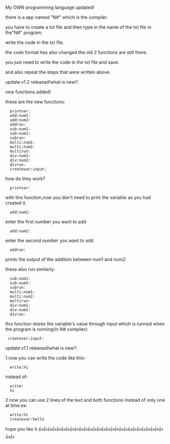 My OWN programming language updated!

there is a app named "N#" which is the compiler.

you have to create a txt file and then type in the name of the txt file in the"N#" program.

write the code in the txt file.

the code format has also changed.the old 2 functions are still there.

you just need to write the code in the txt file and save.

and also repeat the steps that were written above.

update:v1.2 released!what is new?:

new functions added!

these are the new functions:

      printvar:
      add:num1:
      add:num2:
      addrun:
      sub:num1:
      sub:num2:
      subrun:
      multi:num1:
      multi:num2:
      multirun:
      div:num1:
      div:num2:
      divrun:
      createvar:input:
      
how do they work?

      printvar:
      
with this function,now you don't need to print the variable as you had created it.

      add:num1:
enter the first number you want to add

      add:num2:
      
enter the second number you want to add

      addrun:
      
prints the output of the addition between num1 and num2

these also run similarly:

      sub:num1:
      sub:num2:
      subrun:
      multi:num1:
      multi:num2:
      multirun:
      div:num1:
      div:num2:
      divrun:

this function stores the variable's value through input which is runned when the program is running(in N# compiler):

     createvar:input:
     
update:v1.1 released!what is new?:

1.now you can write the code like this-
      
      write:hi
        
instead of-
      
      write:
      hi
        
2.now you can use 2 lines of the text and both functions instead of only one at time.ex:
      
      write:hi
      createvar:hello

hope you like it.👍👍👍👍👍👍👍👍👍👍👍👍👍👍👍👍👍👍👍👍👍👍👍👍👍👍👍👍👍👍
